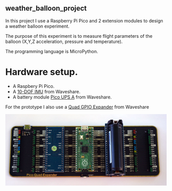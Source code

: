 ## weather_balloon_project

In this project I use a Raspberry Pi Pico and 2 extension modules to design a weather balloon experiment.

The purpose of this experiment is to measure flight parameters of the balloon (X,Y,Z acceleration, pressure and temperature).

The programming language is MicroPython.

# Hardware setup.

- A Raspbery Pi Pico.
- A [10-DOF IMU](https://www.waveshare.com/wiki/Pico-10DOF-IMU) from Waveshare.
- A battery module [Pico UPS A](https://www.waveshare.com/wiki/Pico-UPS-A) from Waveshare.

For the prototype I also use a [Quad GPIO Expander](https://www.waveshare.com/pico-quad-expander.htm) from Waveshare

![*Prototype setup.*](ballon_proto.jpg)
